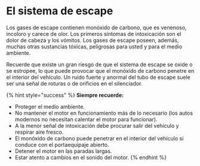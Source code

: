 # El sistema de escape

Los gases de escape contienen monóxido de carbono, que es venenoso, incoloro y carece de olor. Los primeros síntomas de intoxicación son el dolor de cabeza y los vómitos. Los gases de escape poseen, además, muchas otras sustancias tóxicas, peligrosas para usted y para el medio ambiente.

Recuerde que existe un gran riesgo de que el sistema de escape se oxide o se estropee, lo que puede provocar que el monóxido de carbono penetre en el interior del vehículo. Un ruido fuerte y anormal del tubo de escape suele ser una señal de roturas o de orificios en el silenciador.

{% hint style="success" %}
**Siempre recuerde:**

* Proteger el medio ambiente.
* No mantener el motor en funcionamiento más de lo necesario \(los autos modernos no necesitan calentar el motor para funcionar\).
* A la menor señal de intoxicación debe procurar salir del vehículo y respirar aire fresco.
* El monóxido de carbono puede penetrar en el interior del vehículo si conduce con el portaequipaje abierto.
* Detener el motor en las paradas largas.
* Estar atento a cambios en el sonido del motor.
{% endhint %}

